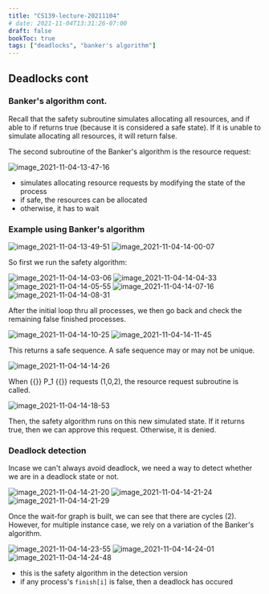 ```yaml
---
title: "CS139-lecture-20211104"
# date: 2021-11-04T13:31:26-07:00
draft: false
bookToc: true
tags: ["deadlocks", "banker's algorithm"]
---
```


## Deadlocks cont

### Banker's algorithm cont.

Recall that the safety subroutine simulates allocating all resources, and if able to if returns true (because it is considered a safe state). 
If it is unable to simulate allocating all resources, it will return false.

The second subroutine of the Banker's algorithm is the resource request:

![image_2021-11-04-13-47-16](/notes/image_2021-11-04-13-47-16.png)

- simulates allocating resource requests by modifying the state of the process
- if safe, the resources can be allocated
- otherwise, it has to wait

### Example using Banker's algorithm

![image_2021-11-04-13-49-51](/notes/image_2021-11-04-13-49-51.png)
![image_2021-11-04-14-00-07](/notes/image_2021-11-04-14-00-07.png)

So first we run the safety algorithm:

![image_2021-11-04-14-03-06](/notes/image_2021-11-04-14-03-06.png)
![image_2021-11-04-14-04-33](/notes/image_2021-11-04-14-04-33.png)
![image_2021-11-04-14-05-55](/notes/image_2021-11-04-14-05-55.png)
![image_2021-11-04-14-07-16](/notes/image_2021-11-04-14-07-16.png)
![image_2021-11-04-14-08-31](/notes/image_2021-11-04-14-08-31.png)

After the initial loop thru all processes, we then go back and check the remaining false finished processes.

![image_2021-11-04-14-10-25](/notes/image_2021-11-04-14-10-25.png)
![image_2021-11-04-14-11-45](/notes/image_2021-11-04-14-11-45.png)

This returns a safe sequence.
A safe sequence may or may not be unique.

![image_2021-11-04-14-14-26](/notes/image_2021-11-04-14-14-26.png)

When {{<k>}} P_1 {{</k>}} requests (1,0,2), the resource request subroutine is called.

![image_2021-11-04-14-18-53](/notes/image_2021-11-04-14-18-53.png)

Then, the safety algorithm runs on this new simulated state.
If it returns true, then we can approve this request.
Otherwise, it is denied.

### Deadlock detection

Incase we can't always avoid deadlock, we need a way to detect whether we are in a deadlock state or not.

![image_2021-11-04-14-21-20](/notes/image_2021-11-04-14-21-20.png)
![image_2021-11-04-14-21-24](/notes/image_2021-11-04-14-21-24.png)
![image_2021-11-04-14-21-29](/notes/image_2021-11-04-14-21-29.png)

Once the wait-for graph is built, we can see that there are cycles (2).
However, for multiple instance case, we rely on a variation of the Banker's algorithm.

![image_2021-11-04-14-23-55](/notes/image_2021-11-04-14-23-55.png)
![image_2021-11-04-14-24-01](/notes/image_2021-11-04-14-24-01.png)
![image_2021-11-04-14-24-48](/notes/image_2021-11-04-14-24-48.png)

- this is the safety algorithm in the detection version
- if any process's `finish[i]` is false, then a deadlock has occured

